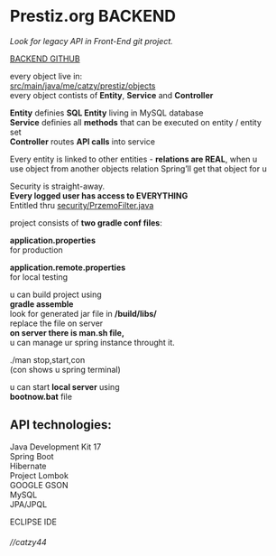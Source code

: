<div class="markdown-body editormd-preview-container" previewcontainer="true" style="padding: 20px;"><h1 id="h1--strong-prestiz-org-api-strong-"><a name="<strong>Prestiz.org API</strong>" class="reference-link"></a><span class="header-link octicon octicon-link"></span><strong>Prestiz.org BACKEND</strong></h1><p><em>Look for legacy API in Front-End git project.</em></p>
  <a href="https://github.com/Catzy44/prestiz.org-FRONTEND">BACKEND GITHUB</a>
<p>every object live in:<br><a href="https://github.com/Catzy44/prestiz.org/tree/master/src/main/java/me/catzy/prestiz/objects" title="https://github.com/Catzy44/prestiz.org/tree/master/src/main/java/me/catzy/prestiz/objects">src/main/java/me/catzy/prestiz/objects</a><br>every object contists of <strong>Entity</strong>, <strong>Service</strong> and <strong>Controller</strong></p>
<p><strong>Entity</strong> definies <strong>SQL Entity</strong> living in MySQL database<br><strong>Service</strong> definies all <strong>methods</strong> that can be executed on entity / entity set<br><strong>Controller</strong> routes <strong>API calls</strong> into service</p>
<p>Every entity is linked to other entities - <strong>relations are REAL</strong>, when u use object from another objects relation Spring’ll get that object for u</p>
<p>Security is straight-away.<br><strong>Every logged user has access to EVERYTHING</strong><br>Entitled thru <a href="https://github.com/Catzy44/prestiz.org/blob/master/src/main/java/me/catzy/prestiz/security/PrzemoFilter.java" title="security/PrzemoFilter.java">security/PrzemoFilter.java</a></p>
<p>project consists of <strong>two gradle conf files</strong>:</p>
<p><strong>application.properties</strong><br>for production</p>
<p><strong>application.remote.properties</strong><br>for local testing</p>
<p>u can build project using<br><strong>gradle assemble</strong><br>look for generated jar file in <strong>/build/libs/</strong><br>replace the file on server<br><strong>on server there is man.sh file,</strong><br>u can manage ur spring instance throught it.</p>
<p>./man stop,start,con<br>(con shows u spring terminal)</p>
<p>u can start <strong>local server</strong> using<br><strong>bootnow.bat</strong> file</p>
<h2 id="h2--strong-api-technologies-strong-"><a name="<strong>API technologies:</strong>" class="reference-link"></a><span class="header-link octicon octicon-link"></span><strong>API technologies:</strong></h2><p>Java Development Kit 17<br>Spring Boot<br>Hibernate<br>Project Lombok<br>GOOGLE GSON<br>MySQL<br>JPA/JPQL</p>
<p>ECLIPSE IDE</p>
<h6 id="h6--catzy44"><a name="//catzy44" class="reference-link"></a><span class="header-link octicon octicon-link"></span>//catzy44</h6></div>
